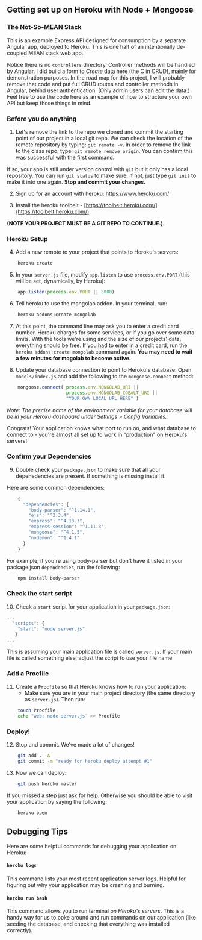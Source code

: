 ## Getting set up on Heroku with Node + Mongoose

### The Not-So-MEAN Stack
This is an example Express API designed for consumption by a separate Angular app, deployed to Heroku. This is one half of an intentionally de-coupled MEAN stack web app.

Notice there is no `controllers` directory. Controller methods will be handled by Angular. I did build a form to *Create* data here (the C in CRUD), mainly for demonstration purposes. In the road map for this project, I will probably remove that code and put full CRUD routes and controller methods in Angular, behind user authentication. (Only admin users can edit the data.) Feel free to use the code here as an example of how to structure your own API but keep those things in mind.

### Before you do anything
1) Let's remove the link to the repo we cloned and commit the starting point of our project in a local git repo. We can check the location of the remote repository by typing: `git remote -v`. In order to remove the link to the class repo, type: `git remote remove origin`. You can confirm this was successful with the first command.

If so, your app is still under version control with `git` but it only has a local repository. You can run `git status` to make sure. If not, just type `git init` to make it into one again. __Stop and commit your changes.__

2) Sign up for an account with heroku: https://www.heroku.com/

3) Install the heroku toolbelt - [https://toolbelt.heroku.com/](https://toolbelt.heroku.com/)

**(NOTE YOUR PROJECT MUST BE A GIT REPO TO CONTINUE.)**.

### Heroku Setup

4) Add a new remote to your project that points to Heroku's servers:

```bash
    heroku create
```

5) In your `server.js` file, modify `app.listen` to use `process.env.PORT` (this will be set, dynamically, by Heroku):

```javascript
    app.listen(process.env.PORT || 5000)
```

6) Tell heroku to use the mongolab addon. In your terminal, run:

```bash
    heroku addons:create mongolab
```

7) At this point, the command line may ask you to enter a credit card number. Heroku charges for some services, or if you go over some data limits. With the tools we're using and the size of our projects' data, everything should be free.  If you had to enter in a credit card, run the `heroku addons:create mongolab` command again. __You may need to wait a few minutes for mogolab to become active.__

8) Update your database connection to point to Heroku's database. Open `models/index.js` and add the following to the `mongoose.connect` method:

```javascript
    mongoose.connect( process.env.MONGOLAB_URI ||
                      process.env.MONGOLAB_COBALT_URI || 
                      "YOUR OWN LOCAL URL HERE" )
```

_Note: The precise name of the environment variable for your database will be in your Heroku dashboard under Settings > Config Variables._

Congrats! Your application knows what port to run on, and what database to connect to - you're almost all set up to work in "production" on Heroku's servers!

### Confirm your Dependencies

9) Double check your `package.json` to make sure that all your depenedencies are present. If something is missing install it.

Here are some common dependencies:  
``` javascript
    {
      "dependencies": {
        "body-parser": "^1.14.1",
        "ejs": "^2.3.4",
        "express": "^4.13.3",
        "express-session": "^1.11.3",
        "mongoose": "^4.1.5",
        "nodemon": "^1.4.1"
      }
    }
```

For example, if you're using body-parser but don't have it listed in your package.json `dependencies`, run the following:

```bash
    npm install body-parser
```

### Check the start script
10) Check a `start` script for your application in your `package.json`:

```javascript
...
  "scripts": {
    "start": "node server.js"
   }
...
```

This is assuming your main application file is called `server.js`. If your main file is called something else, adjust the script to use your file name.

### Add a Procfile
11) Create a `Procfile` so that Heroku knows how to run your application:
    - Make sure you are in your main project directory (the same directory as `server.js`). Then run:  
``` bash
    touch Procfile
    echo "web: node server.js" >> Procfile
```

### Deploy!
12) Stop and commit. We've made a lot of changes!
``` bash
    git add . -A
    git commit -m "ready for heroku deploy attempt #1"
```

13) Now we can deploy:
``` bash
    git push heroku master
```

If you missed a step just ask for help. Otherwise you should be able to visit your application by saying the following:

```bash
    heroku open
```

## Debugging Tips

Here are some helpful commands for debugging your application on Heroku:

#### `heroku logs`
This command lists your most recent application server logs. Helpful for figuring out why your application may be crashing and burning.

#### `heroku run bash`
This command allows you to run terminal _on Heroku's servers_. This is a handy way for us to poke around and run commands on our application (like seeding the database, and checking that everything was installed correctly).